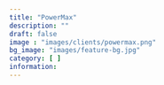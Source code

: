 ```yaml
---
title: "PowerMax"
description: ""
draft: false
image : "images/clients/powermax.png"
bg_image: "images/feature-bg.jpg"
category: [ ]
information:
---
```

